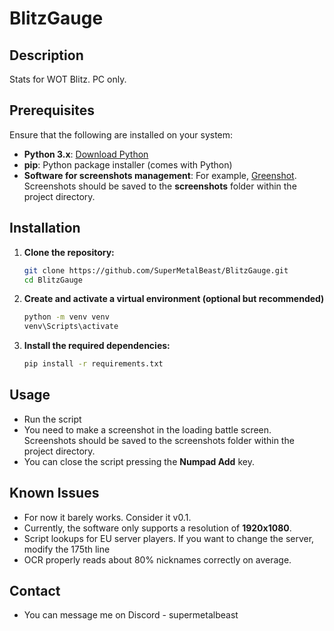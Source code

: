 # BlitzGauge

## Description
Stats for WOT Blitz. PC only.

## Prerequisites
Ensure that the following are installed on your system:

- **Python 3.x**: [Download Python](https://www.python.org/downloads/)
- **pip**: Python package installer (comes with Python)
- **Software for screenshots management**: For example, [Greenshot](https://getgreenshot.org). Screenshots should be saved to the **screenshots** folder within the project directory.

## Installation

1. **Clone the repository:**

   ```bash
   git clone https://github.com/SuperMetalBeast/BlitzGauge.git
   cd BlitzGauge
2. **Create and activate a virtual environment (optional but recommended)**
    ```bash
    python -m venv venv
    venv\Scripts\activate
3. **Install the required dependencies:**
    ```bash
    pip install -r requirements.txt
## Usage

- Run the script 
- You need to make a screenshot in the loading battle screen. Screenshots should be saved to the screenshots folder within the project directory.
- You can close the script pressing the **Numpad Add** key.

## Known Issues

- For now it barely works. Consider it v0.1.
- Currently, the software only supports a resolution of **1920x1080**.
- Script lookups for EU server players. If you want to change the server, modify the 175th line
- OCR properly reads about 80% nicknames correctly on average. 

## Contact

- You can message me on Discord - supermetalbeast
    